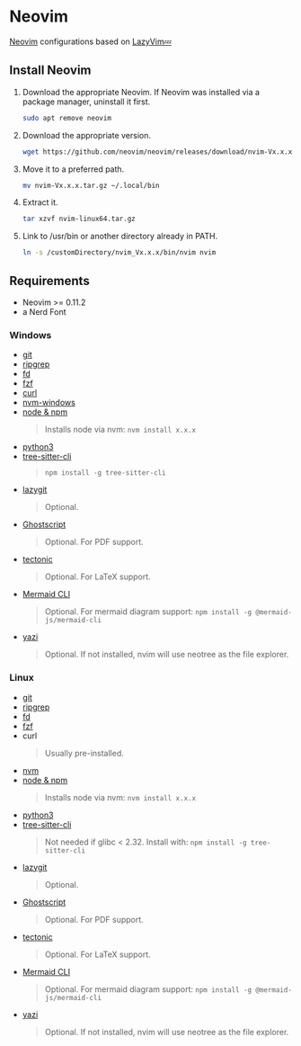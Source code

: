 # Neovim

[Neovim](https://neovim.io/) configurations based on [LazyVim💤](https://www.lazyvim.org/)

## Install Neovim

1. Download the appropriate Neovim. If Neovim was installed via a package manager, uninstall it first.
   ```bash
   sudo apt remove neovim
   ```

2. Download the appropriate version.
   ```bash
   wget https://github.com/neovim/neovim/releases/download/nvim-Vx.x.x.tar.gz
   ```

3. Move it to a preferred path.
   ```bash
   mv nvim-Vx.x.x.tar.gz ~/.local/bin
   ```

4. Extract it.
   ```bash
   tar xzvf nvim-linux64.tar.gz
   ```

5. Link to /usr/bin or another directory already in PATH.
   ```bash
   ln -s /customDirectory/nvim_Vx.x.x/bin/nvim nvim
   ```

## Requirements

- Neovim >= 0.11.2
- a Nerd Font

### Windows

- [git](https://git-scm.com/download/win)
- [ripgrep](https://github.com/BurntSushi/ripgrep#installation)
- [fd](https://github.com/sharkdp/fd#on-windows)
- [fzf](https://github.com/junegunn/fzf#windows)
- [curl](https://curl.se/windows/)
- [nvm-windows](https://github.com/coreybutler/nvm-windows)
- [node & npm](https://nodejs.org/en/download)
  > Installs node via nvm: `nvm install x.x.x`
- [python3](https://www.python.org/downloads/windows/)
- [tree-sitter-cli](https://github.com/tree-sitter/tree-sitter/blob/master/cli/README.md)
  > `npm install -g tree-sitter-cli`
- [lazygit](https://github.com/jesseduffield/lazygit)
  > Optional.
- [Ghostscript](https://ghostscript.com/releases/gsdnld.html)
  > Optional. For PDF support.
- [tectonic](https://github.com/tectonic-typesetting/tectonic/releases)
  > Optional. For LaTeX support.
- [Mermaid CLI](https://github.com/mermaid-js/mermaid-cli)
  > Optional. For mermaid diagram support: `npm install -g @mermaid-js/mermaid-cli`
- [yazi](https://github.com/sxyazi/yazi/blob/main/README.md#installation)
  > Optional. If not installed, nvim will use neotree as the file explorer.

### Linux

- [git](https://git-scm.com/download/linux)
- [ripgrep](https://github.com/BurntSushi/ripgrep#installation)
- [fd](https://github.com/sharkdp/fd#on-ubuntu)
- [fzf](https://github.com/junegunn/fzf#using-linux-package-managers)
- curl
  > Usually pre-installed.
- [nvm](https://github.com/nvm-sh/nvm)
- [node & npm](https://nodejs.org/en/download/package-manager)
  > Installs node via nvm: `nvm install x.x.x`
- [python3](https://www.python.org/downloads/)
- [tree-sitter-cli](https://github.com/tree-sitter/tree-sitter/blob/master/cli/README.md)
  > Not needed if glibc < 2.32. Install with: `npm install -g tree-sitter-cli`
- [lazygit](https://github.com/jesseduffield/lazygit)
  > Optional.
- [Ghostscript](https://ghostscript.com/releases/gsdnld.html)
  > Optional. For PDF support.
- [tectonic](https://tectonic-typesetting.github.io/en-US/install.html)
  > Optional. For LaTeX support.
- [Mermaid CLI](https://github.com/mermaid-js/mermaid-cli)
  > Optional. For mermaid diagram support: `npm install -g @mermaid-js/mermaid-cli`
- [yazi](https://github.com/sxyazi/yazi/blob/main/README.md#installation)
  > Optional. If not installed, nvim will use neotree as the file explorer.

